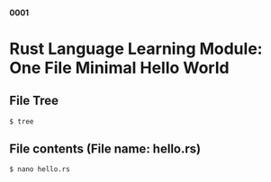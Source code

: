 #### 0001
# Rust Language Learning Module: One File Minimal Hello World

## File Tree
```
$ tree
```

## File contents (File name: hello.rs)
```
$ nano hello.rs
```

